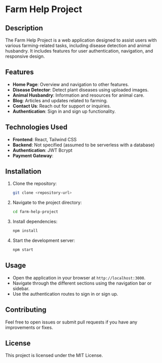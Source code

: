 # Farm Help Project

## Description

The Farm Help Project is a web application designed to assist users with various farming-related tasks, including disease detection and animal husbandry. It includes features for user authentication, navigation, and responsive design.

## Features

- **Home Page**: Overview and navigation to other features.
- **Disease Detector**: Detect plant diseases using uploaded images.
- **Animal Husbandry**: Information and resources for animal care.
- **Blog**: Articles and updates related to farming.
- **Contact Us**: Reach out for support or inquiries.
- **Authentication**: Sign in and sign up functionality.

## Technologies Used

- **Frontend**: React, Tailwind CSS
- **Backend**: Not specified (assumed to be serverless with a database)
- **Authentication**: JWT Bcrypt
- **Payment Gateway**:

## Installation

1. Clone the repository:

   ```bash
   git clone <repository-url>
   ```

2. Navigate to the project directory:

   ```bash
   cd farm-help-project
   ```

3. Install dependencies:

   ```bash
   npm install
   ```

4. Start the development server:
   ```bash
   npm start
   ```

## Usage

- Open the application in your browser at `http://localhost:3000`.
- Navigate through the different sections using the navigation bar or sidebar.
- Use the authentication routes to sign in or sign up.

## Contributing

Feel free to open issues or submit pull requests if you have any improvements or fixes.

## License

This project is licensed under the MIT License.
